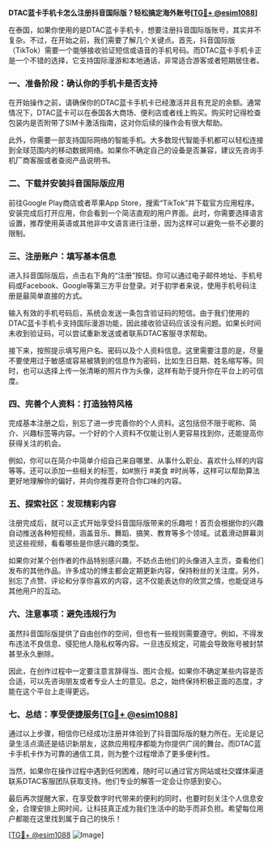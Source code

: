 **DTAC蓝卡手机卡怎么注册抖音国际版？轻松搞定海外账号[[TG💪+ @esim1088](https://t.me/s/esim1088)]**

在泰国，如果你使用的是DTAC蓝卡手机卡，想要注册抖音国际版账号，其实并不复杂。不过，在开始之前，我们需要了解几个关键点。首先，抖音国际版（TikTok）需要一个能够接收验证短信或语音的手机号码。而DTAC蓝卡手机卡正是一个不错的选择，它支持国际漫游和本地通话，非常适合游客或者短期居住者。

### **一、准备阶段：确认你的手机卡是否支持**

在开始操作之前，请确保你的DTAC蓝卡手机卡已经激活并且有充足的余额。通常情况下，DTAC蓝卡可以在泰国各大商场、便利店或者线上购买。购买时记得检查包装内是否附带了SIM卡激活指南，这对你后续的操作会有很大帮助。

此外，你需要一部支持国际网络的智能手机。大多数现代智能手机都可以轻松连接到全球范围内的移动数据网络。如果你不确定自己的设备是否兼容，建议先咨询手机厂商客服或者查阅产品说明书。

### **二、下载并安装抖音国际版应用**

前往Google Play商店或者苹果App Store，搜索“TikTok”并下载官方应用程序。安装完成后打开应用，你会看到一个简洁直观的用户界面。此时，你需要选择语言设置，推荐使用英语或其他非中文语言进行注册，因为这样可以避免一些不必要的限制。

### **三、注册账户：填写基本信息**

进入抖音国际版后，点击右下角的“注册”按钮。你可以通过电子邮件地址、手机号码或Facebook、Google等第三方平台登录。对于初学者来说，使用手机号码注册是最简单直接的方式。

输入有效的手机号码后，系统会发送一条包含验证码的短信。由于我们使用的DTAC蓝卡手机卡支持国际漫游功能，因此接收验证码应该没有问题。如果长时间未收到验证码，可以尝试重新发送或者联系DTAC客服寻求帮助。

接下来，按照提示填写用户名、密码以及个人资料信息。这里需要注意的是，尽量不要使用过于敏感或容易被猜到的信息作为密码，比如生日日期、姓名缩写等。同时，也可以选择上传一张清晰的照片作为头像，这样有助于提升你在平台上的可信度。

### **四、完善个人资料：打造独特风格**

完成基本注册之后，别忘了进一步完善你的个人资料。这包括但不限于昵称、简介、兴趣标签等内容。一个好的个人资料不仅能让别人更容易找到你，还能提高你获得关注的机会。

例如，你可以在简介中简单介绍自己来自哪里、从事什么职业、喜欢什么样的内容等等。还可以添加一些相关的标签，如#旅行 #美食 #时尚等，这样可以帮助算法更好地理解你的偏好，并向你推荐更符合你口味的内容。

### **五、探索社区：发现精彩内容**

注册完成后，就可以正式开始享受抖音国际版带来的乐趣啦！首页会根据你的兴趣自动推送各种短视频，涵盖音乐、舞蹈、搞笑、教育等多个领域。试着滑动屏幕浏览这些视频，看看哪些是你感兴趣的类型。

如果你对某个创作者的作品特别感兴趣，不妨点击他们的头像进入主页，查看他们发布的其他作品。许多成功的博主都会定期更新内容，保持粉丝的关注度。另外，别忘了点赞、评论和分享你喜欢的内容，这不仅能表达你的欣赏之情，也能促进与其他用户的互动。

### **六、注意事项：避免违规行为**

虽然抖音国际版提供了自由创作的空间，但也有一些规则需要遵守。例如，不得发布违法不良信息、侵犯他人隐私权等内容。一旦违反规定，可能会导致账号被封禁甚至永久删除。

因此，在创作过程中一定要注意言辞得当、图片合规。如果你不确定某些内容是否合适，可以先咨询朋友或者专业人士的意见。总之，始终保持积极正面的态度，才能在这个平台上走得更远。

### **七、总结：享受便捷服务[[TG💪+ @esim1088](https://t.me/s/esim1088)]**

通过以上步骤，相信你已经成功注册并体验到了抖音国际版的魅力所在。无论是记录生活点滴还是结识新朋友，这款应用程序都能为你提供广阔的舞台。而DTAC蓝卡手机卡作为可靠的通信工具，则为整个过程增添了更多便利性。

当然，如果你在操作过程中遇到任何困难，随时可以通过官方网站或社交媒体渠道联系DTAC客服团队获取支持。他们专业的解答一定会让你感到安心。

最后再次提醒大家，在享受数字时代带来的便利的同时，也要时刻关注个人信息安全，合理安排上网时间，让科技真正成为我们生活中的助手而非负担。希望每位用户都能在这里找到属于自己的快乐！

[[TG💪+ @esim1088](https://t.me/s/esim1088) ![Image](https://i.postimg.cc/4NQfJmqS/Snipaste-2025-05-13-00-14-12.png)]